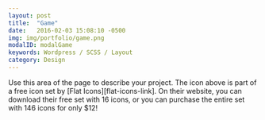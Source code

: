```yaml
---
layout: post
title:  "Game"
date:   2016-02-03 15:08:10 -0500
img: img/portfolio/game.png
modalID: modalGame
keywords: Wordpress / SCSS / Layout
category: Design
---
```

Use this area of the page to describe your project. The icon above is part of a free icon set by [Flat Icons][flat-icons-link]. On their website, you can download their free set with 16 icons, or you can purchase the entire set with 146 icons for only $12!